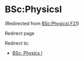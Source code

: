 






BSc:PhysicsI
============



(Redirected from [BSc:PhysicsI.F21](/index.php?title=BSc:PhysicsI.F21&redirect=no "BSc:PhysicsI.F21"))  

Redirect page


Redirect to:

* [BSc: Physics I](/index.php/BSc:_Physics_I "BSc: Physics I")









